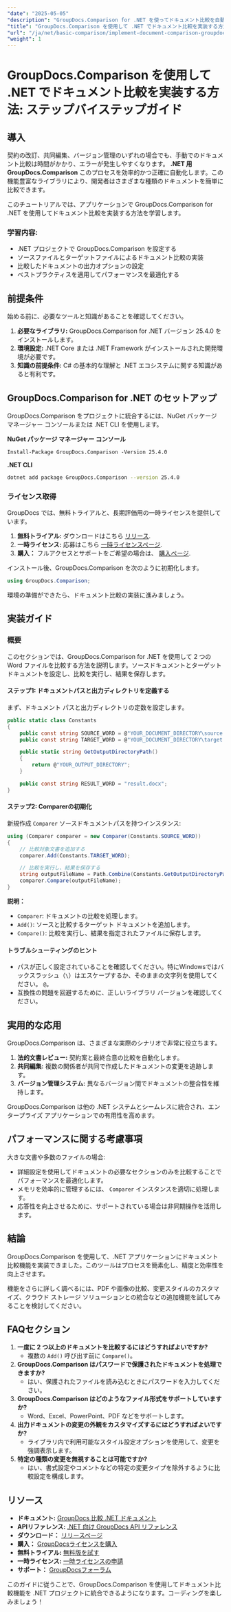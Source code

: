 ```yaml
---
"date": "2025-05-05"
"description": "GroupDocs.Comparison for .NET を使ってドキュメント比較を自動化する方法を学びましょう。このステップバイステップガイドは、比較の設定、構成、そしてシームレスに実行するのに役立ちます。"
"title": "GroupDocs.Comparison を使用して .NET でドキュメント比較を実装する方法 - ステップバイステップガイド"
"url": "/ja/net/basic-comparison/implement-document-comparison-groupdocs-net/"
"weight": 1
---
```


# GroupDocs.Comparison を使用して .NET でドキュメント比較を実装する方法: ステップバイステップガイド

## 導入

契約の改訂、共同編集、バージョン管理のいずれの場合でも、手動でのドキュメント比較は時間がかかり、エラーが発生しやすくなります。 **.NET 用 GroupDocs.Comparison** このプロセスを効率的かつ正確に自動化します。この機能豊富なライブラリにより、開発者はさまざまな種類のドキュメントを簡単に比較できます。

このチュートリアルでは、アプリケーションで GroupDocs.Comparison for .NET を使用してドキュメント比較を実装する方法を学習します。

### 学習内容:
- .NET プロジェクトで GroupDocs.Comparison を設定する
- ソースファイルとターゲットファイルによるドキュメント比較の実装
- 比較したドキュメントの出力オプションの設定
- ベストプラクティスを適用してパフォーマンスを最適化する

## 前提条件

始める前に、必要なツールと知識があることを確認してください。
1. **必要なライブラリ:** GroupDocs.Comparison for .NET バージョン 25.4.0 をインストールします。
2. **環境設定:** .NET Core または .NET Framework がインストールされた開発環境が必要です。
3. **知識の前提条件:** C# の基本的な理解と .NET エコシステムに関する知識があると有利です。

## GroupDocs.Comparison for .NET のセットアップ

GroupDocs.Comparison をプロジェクトに統合するには、NuGet パッケージ マネージャー コンソールまたは .NET CLI を使用します。

**NuGet パッケージ マネージャー コンソール**
```plaintext
Install-Package GroupDocs.Comparison -Version 25.4.0
```

**.NET CLI**
```bash
dotnet add package GroupDocs.Comparison --version 25.4.0
```

### ライセンス取得

GroupDocs では、無料トライアルと、長期評価用の一時ライセンスを提供しています。
1. **無料トライアル:** ダウンロードはこちら [リリース](https://releases。groupdocs.com/comparison/net/).
2. **一時ライセンス:** 応募はこちら [一時ライセンスページ](https://purchase。groupdocs.com/temporary-license/).
3. **購入：** フルアクセスとサポートをご希望の場合は、 [購入ページ](https://purchase。groupdocs.com/buy).

インストール後、GroupDocs.Comparison を次のように初期化します。
```csharp
using GroupDocs.Comparison;
```

環境の準備ができたら、ドキュメント比較の実装に進みましょう。

## 実装ガイド

### 概要
このセクションでは、GroupDocs.Comparison for .NET を使用して 2 つの Word ファイルを比較する方法を説明します。ソースドキュメントとターゲットドキュメントを設定し、比較を実行し、結果を保存します。

#### ステップ1: ドキュメントパスと出力ディレクトリを定義する
まず、ドキュメント パスと出力ディレクトリの定数を設定します。
```csharp
public static class Constants
{
    public const string SOURCE_WORD = @"YOUR_DOCUMENT_DIRECTORY\source.docx";
    public const string TARGET_WORD = @"YOUR_DOCUMENT_DIRECTORY\target.docx";

    public static string GetOutputDirectoryPath()
    {
        return @"YOUR_OUTPUT_DIRECTORY";
    }

    public const string RESULT_WORD = "result.docx";
}
```

#### ステップ2: Comparerの初期化
新規作成 `Comparer` ソースドキュメントパスを持つインスタンス:
```csharp
using (Comparer comparer = new Comparer(Constants.SOURCE_WORD))
{
    // 比較対象文書を追加する
    comparer.Add(Constants.TARGET_WORD);

    // 比較を実行し、結果を保存する
    string outputFileName = Path.Combine(Constants.GetOutputDirectoryPath(), Constants.RESULT_WORD);
    comparer.Compare(outputFileName);
}
```

**説明：**
- `Comparer`: ドキュメントの比較を処理します。
- `Add()`: ソースと比較するターゲット ドキュメントを追加します。
- `Compare()`: 比較を実行し、結果を指定されたファイルに保存します。

#### トラブルシューティングのヒント
- パスが正しく設定されていることを確認してください。特にWindowsではバックスラッシュ（`\`）はエスケープするか、そのままの文字列を使用してください。 `@`。
- 互換性の問題を回避するために、正しいライブラリ バージョンを確認してください。

## 実用的な応用

GroupDocs.Comparison は、さまざまな実際のシナリオで非常に役立ちます。
1. **法的文書レビュー:** 契約案と最終合意の比較を自動化します。
2. **共同編集:** 複数の関係者が共同で作成したドキュメントの変更を追跡します。
3. **バージョン管理システム:** 異なるバージョン間でドキュメントの整合性を維持します。

GroupDocs.Comparison は他の .NET システムとシームレスに統合され、エンタープライズ アプリケーションでの有用性を高めます。

## パフォーマンスに関する考慮事項

大きな文書や多数のファイルの場合:
- 詳細設定を使用してドキュメントの必要なセクションのみを比較することでパフォーマンスを最適化します。
- メモリを効率的に管理するには、 `Comparer` インスタンスを適切に処理します。
- 応答性を向上させるために、サポートされている場合は非同期操作を活用します。

## 結論

GroupDocs.Comparison を使用して、.NET アプリケーションにドキュメント比較機能を実装できました。このツールはプロセスを簡素化し、精度と効率性を向上させます。

機能をさらに詳しく調べるには、PDF や画像の比較、変更スタイルのカスタマイズ、クラウド ストレージ ソリューションとの統合などの追加機能を試してみることを検討してください。

## FAQセクション

1. **一度に 2 つ以上のドキュメントを比較するにはどうすればよいですか?**
   - 複数の `Add()` 呼び出す前に `Compare()`。
2. **GroupDocs.Comparison はパスワードで保護されたドキュメントを処理できますか?**
   - はい、保護されたファイルを読み込むときにパスワードを入力してください。
3. **GroupDocs.Comparison はどのようなファイル形式をサポートしていますか?**
   - Word、Excel、PowerPoint、PDF などをサポートします。
4. **出力ドキュメントの変更の外観をカスタマイズするにはどうすればよいですか?**
   - ライブラリ内で利用可能なスタイル設定オプションを使用して、変更を強調表示します。
5. **特定の種類の変更を無視することは可能ですか?**
   - はい、書式設定やコメントなどの特定の変更タイプを除外するように比較設定を構成します。

## リソース
- **ドキュメント:** [GroupDocs 比較 .NET ドキュメント](https://docs.groupdocs.com/comparison/net/)
- **APIリファレンス:** [.NET 向け GroupDocs API リファレンス](https://reference.groupdocs.com/comparison/net/)
- **ダウンロード：** [リリースページ](https://releases.groupdocs.com/comparison/net/)
- **購入：** [GroupDocsライセンスを購入](https://purchase.groupdocs.com/buy)
- **無料トライアル:** [無料版を試す](https://releases.groupdocs.com/comparison/net/)
- **一時ライセンス:** [一時ライセンスの申請](https://purchase.groupdocs.com/temporary-license/)
- **サポート：** [GroupDocsフォーラム](https://forum.groupdocs.com/c/comparison/)

このガイドに従うことで、GroupDocs.Comparison を使用してドキュメント比較機能を .NET プロジェクトに統合できるようになります。コーディングを楽しみましょう！